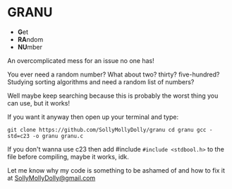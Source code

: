 # GRANU
- **G**et
- **RA**ndom
- **NU**mber

An overcomplicated mess for an issue no one has!

You ever need a random number? What about two? thirty? five-hundred?  
Studying sorting algorithms and need a random list of numbers?

Well maybe keep searching because this is probably the worst thing you can use, but it works!

If you want it anyway then open up your terminal and type:

`git clone https://github.com/SollyMollyDolly/granu
cd granu
gcc -std=c23 -o granu granu.c`

If you don't wanna use c23 then add #include `#include <stdbool.h>` to the file before compiling, maybe it works, idk.



Let me know why my code is something to be ashamed of and how to fix it at SollyMollyDolly@gmail.com
